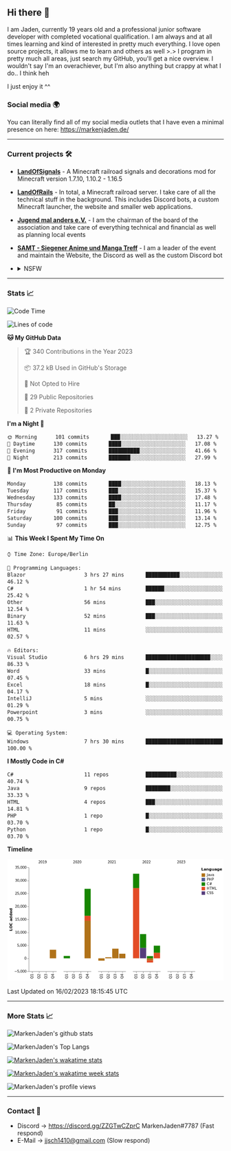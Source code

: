 ## Hi there 👋
I am Jaden, currently 19 years old and a professional junior software developer with completed vocational qualification. I am always and at all times learning and kind of interested in pretty much everything. I love open source projects, it allows me to learn and others as well >.>
I program in pretty much all areas, just search my GitHub, you'll get a nice overview.
I wouldn't say I'm an overachiever, but I'm also anything but crappy at what I do.. I think heh

I just enjoy it ^^

### Social media 🌍

You can literally find all of my social media outlets that I have even a minimal presence on here: https://markenjaden.de/

---

### Current projects 🛠

* [**LandOfSignals**](https://github.com/LandOfRails/LandOfSignals) - A Minecraft railroad signals and decorations mod for Minecraft version 1.7.10, 1.10.2 - 1.16.5
* [**LandOfRails**](https://github.com/LandOfRails) - In total, a Minecraft railroad server. I take care of all the technical stuff in the background. This includes Discord bots, a custom Minecraft launcher, the website and smaller web applications.
* [**Jugend mal anders e.V.**](https://jugendmalanders.de/) - I am the chairman of the board of the association and take care of everything technical and financial as well as planning local events
* [**SAMT - Siegener Anime und Manga Treff**](https://github.com/Siegener-Anime-und-Manga-Treff-SAMT) - I am a leader of the event and maintain the Website, the Discord as well as the custom Discord bot
* <details> 
  <summary>NSFW</summary>
  
  [**Nekos**](https://github.com/MarkenJaden/Nekos) - Website providing you with random lewd neko pics
  
</details>

---

### Stats 📈

<!--START_SECTION:waka-->
![Code Time](http://img.shields.io/badge/Code%20Time-1%2C062%20hrs-blue)

![Lines of code](https://img.shields.io/badge/From%20Hello%20World%20I%27ve%20Written-82%20Thousand%20lines%20of%20code-blue)

**🐱 My GitHub Data** 

> 🏆 340 Contributions in the Year 2023
 > 
> 📦 37.2 kB Used in GitHub's Storage 
 > 
> 🚫 Not Opted to Hire
 > 
> 📜 29 Public Repositories 
 > 
> 🔑 2 Private Repositories  
 > 
**I'm a Night 🦉** 

```text
🌞 Morning      101 commits       ███░░░░░░░░░░░░░░░░░░░░░░   13.27 % 
🌆 Daytime      130 commits       ████░░░░░░░░░░░░░░░░░░░░░   17.08 % 
🌃 Evening      317 commits       ██████████░░░░░░░░░░░░░░░   41.66 % 
🌙 Night        213 commits       ███████░░░░░░░░░░░░░░░░░░   27.99 % 

```
📅 **I'm Most Productive on Monday** 

```text
Monday         138 commits       ████░░░░░░░░░░░░░░░░░░░░░   18.13 % 
Tuesday        117 commits       ███░░░░░░░░░░░░░░░░░░░░░░   15.37 % 
Wednesday      133 commits       ████░░░░░░░░░░░░░░░░░░░░░   17.48 % 
Thursday        85 commits       ██░░░░░░░░░░░░░░░░░░░░░░░   11.17 % 
Friday          91 commits       ███░░░░░░░░░░░░░░░░░░░░░░   11.96 % 
Saturday       100 commits       ███░░░░░░░░░░░░░░░░░░░░░░   13.14 % 
Sunday          97 commits       ███░░░░░░░░░░░░░░░░░░░░░░   12.75 % 

```


📊 **This Week I Spent My Time On** 

```text
⌚︎ Time Zone: Europe/Berlin

💬 Programming Languages: 
Blazor                   3 hrs 27 mins       ███████████░░░░░░░░░░░░░░   46.12 % 
C#                       1 hr 54 mins        ██████░░░░░░░░░░░░░░░░░░░   25.42 % 
Other                    56 mins             ███░░░░░░░░░░░░░░░░░░░░░░   12.54 % 
Binary                   52 mins             ███░░░░░░░░░░░░░░░░░░░░░░   11.63 % 
HTML                     11 mins             ░░░░░░░░░░░░░░░░░░░░░░░░░   02.57 % 

🔥 Editors: 
Visual Studio            6 hrs 29 mins       █████████████████████░░░░   86.33 % 
Word                     33 mins             █░░░░░░░░░░░░░░░░░░░░░░░░   07.45 % 
Excel                    18 mins             █░░░░░░░░░░░░░░░░░░░░░░░░   04.17 % 
IntelliJ                 5 mins              ░░░░░░░░░░░░░░░░░░░░░░░░░   01.29 % 
Powerpoint               3 mins              ░░░░░░░░░░░░░░░░░░░░░░░░░   00.75 % 

💻 Operating System: 
Windows                  7 hrs 30 mins       █████████████████████████   100.00 % 

```

**I Mostly Code in C#** 

```text
C#                       11 repos            ██████████░░░░░░░░░░░░░░░   40.74 % 
Java                     9 repos             ████████░░░░░░░░░░░░░░░░░   33.33 % 
HTML                     4 repos             ███░░░░░░░░░░░░░░░░░░░░░░   14.81 % 
PHP                      1 repo              █░░░░░░░░░░░░░░░░░░░░░░░░   03.70 % 
Python                   1 repo              █░░░░░░░░░░░░░░░░░░░░░░░░   03.70 % 

```


**Timeline**

![Chart not found](https://raw.githubusercontent.com/MarkenJaden/MarkenJaden/main/charts/bar_graph.png) 


 Last Updated on 16/02/2023 18:15:45 UTC
<!--END_SECTION:waka-->

---

### More Stats 📈

![MarkenJaden's github stats](https://github-readme-stats.vercel.app/api?username=MarkenJaden&count_private=true&show_icons=true&theme=radical)

![MarkenJaden's Top Langs](https://github-readme-stats.vercel.app/api/top-langs/?username=MarkenJaden&theme=radical)

[![MarkenJaden's wakatime stats](https://github-readme-stats.vercel.app/api/wakatime?username=MarkenJaden&theme=radical)](https://wakatime.com/@17f322c9-222a-48b4-9e15-983c41f7aed4)

[![MarkenJaden's wakatime week stats](https://wakatime.com/badge/user/17f322c9-222a-48b4-9e15-983c41f7aed4.svg)](https://wakatime.com/@17f322c9-222a-48b4-9e15-983c41f7aed4)

<!--[![MarkenJaden's Codewars stats](https://www.codewars.com/users/MarkenJaden/badges/large)](https://www.codewars.com/users/MarkenJaden)-->

![MarkenJaden's profile views](https://komarev.com/ghpvc/?username=MarkenJaden)

---

### Contact 💌

* Discord -> https://discord.gg/ZZGTwCZprC MarkenJaden#7787 (Fast respond)
* E-Mail -> jjsch1410@gmail.com (Slow respond)



<!--
**MarkenJaden/MarkenJaden** is a ✨ _special_ ✨ repository because its `README.md` (this file) appears on your GitHub profile.

Here are some ideas to get you started:

- 🔭 I’m currently working on ...
- 🌱 I’m currently learning ...
- 👯 I’m looking to collaborate on ...
- 🤔 I’m looking for help with ...
- 💬 Ask me about ...
- 📫 How to reach me: ...
- 😄 Pronouns: ...
- ⚡ Fun fact: ...
-->
